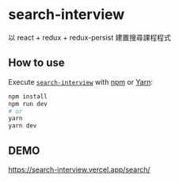 # search-interview
以 react + redux + redux-persist 建置搜尋課程程式

## How to use

Execute [`search-interview`](https://github.com/tony8797/search-interview) with [npm](https://docs.npmjs.com/cli/init) or [Yarn](https://yarnpkg.com/lang/en/docs/cli/create/):

```bash
npm install
npm run dev
# or
yarn 
yarn dev
```

## DEMO
https://search-interview.vercel.app/search/ 
